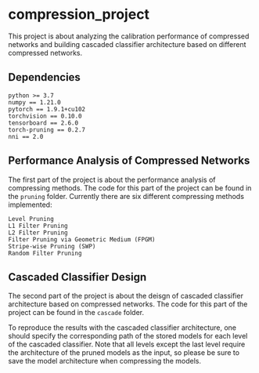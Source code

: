 # compression_project

This project is about analyzing the calibration performance of compressed networks and building cascaded classifier architecture based on different compressed networks.

## Dependencies
```
python >= 3.7
numpy == 1.21.0
pytorch == 1.9.1+cu102
torchvision == 0.10.0
tensorboard == 2.6.0
torch-pruning == 0.2.7
nni == 2.0
```

## Performance Analysis of Compressed Networks
The first part of the project is about the performance analysis of compressing methods. The code for this part of the project can be found in the `pruning` folder. Currently there are six different compressing methods implemented:
```
Level Pruning
L1 Filter Pruning
L2 Filter Pruning
Filter Pruning via Geometric Medium (FPGM)
Stripe-wise Pruning (SWP)
Random Filter Pruning
```

## Cascaded Classifier Design
The second part of the project is about the deisgn of cascaded classifier architecture based on compressed networks. The code for this part of the project can be found in the `cascade` folder.

To reproduce the results with the cascaded classifier architecture, one should specify the corresponding path of the stored models for each level of the cascaded classifier. Note that all levels except the last level require the architecture of the pruned models as the input, so please be sure to save the model architecture when compressing the models.
